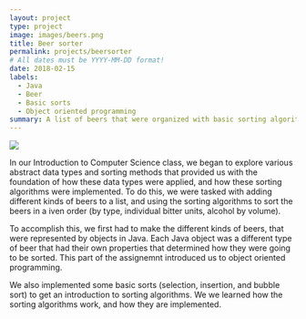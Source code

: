 ```yaml
---
layout: project
type: project
image: images/beers.png
title: Beer sorter
permalink: projects/beersorter
# All dates must be YYYY-MM-DD format!
date: 2018-02-15
labels:
  - Java
  - Beer
  - Basic sorts
  - Object oriented programming
summary: A list of beers that were organized with basic sorting algorithms in ICS 211
---
```


<img class="ui medium right floated rounded image" src="../images/vacay-home-page.png">

In our Introduction to Computer Science class, we began to explore various abstract data types and sorting methods that provided us with the foundation of how these data types were applied, and how these sorting algorithms were implemented. To do this, we were tasked with adding different kinds of beers to a list, and using the sorting algorithms to sort the beers in a iven order (by type, individual bitter units, alcohol by volume). 

To accomplish this, we first had to make the different kinds of beers, that were represented by objects in Java. Each Java object was a different type of beer that had their own properties that determined how they were going to be sorted. This part of the assignemnt introduced us to object oriented programming. 

We also implemented some basic sorts (selection, insertion, and bubble sort) to get an introduction to sorting algorithms. We we learned how the sorting algorithms work, and how they are implemented. 
